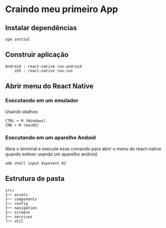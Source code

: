 # Craindo meu primeiro App
## Instalar dependências
````
npm insttal
````
## Construir aplicação
````
Android : react-native run-android
    iOS : react-native run-ios
````
## Abrir menu do React Native
### Executando em um emulador
Usando atalhos
````
CTRL + M (Windows)
CMD + M (macOS)
````
### Executando em um aparelho Andoid
Abra o terminal e execute esse comando para abrir o menu do react-native quando estiver usando um aparelho android.
````
adb shell input keyevent 82
````

## Estrutura de pasta
````
src/
├── assets
├── components
├── config
├── navigation
├── screens
├── services
└── util
````